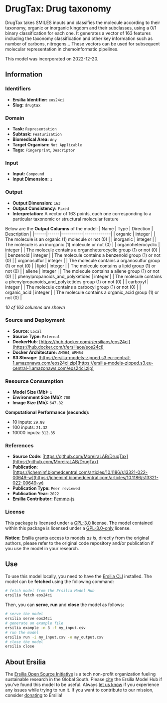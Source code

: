 # DrugTax: Drug taxonomy

DrugTax takes SMILES inputs and classifies the molecule according to their taxonomy, organic or inorganic kingdom and their subclasses, using a 0/1 binary classification for each one. It generates a vector of 163 features including the taxonomy classification and other key information such as number of carbons, nitrogens… These vectors can be used for subsequent molecular representation in chemoinformatic pipelines.

This model was incorporated on 2022-12-20.

## Information
### Identifiers
- **Ersilia Identifier:** `eos24ci`
- **Slug:** `drugtax`

### Domain
- **Task:** `Representation`
- **Subtask:** `Featurization`
- **Biomedical Area:** `Any`
- **Target Organism:** `Not Applicable`
- **Tags:** `Fingerprint`, `Descriptor`

### Input
- **Input:** `Compound`
- **Input Dimension:** `1`

### Output
- **Output Dimension:** `163`
- **Output Consistency:** `Fixed`
- **Interpretation:** A vector of 163 points, each one corresponding to a particular taxonomic or structural molecular feature

Below are the **Output Columns** of the model:
| Name | Type | Direction | Description |
|------|------|-----------|-------------|
| organic | integer |  | The molecule is an organic (1) molecule or not (0) |
| inorganic | integer |  | The molecule is an inorganic (1) molecule or not (0) |
| organoheterocyclic | integer |  | The molecule contains a organoheterocyclic group (1) or not (0) |
| benzenoid | integer |  | The molecule contains a benzenoid group (1) or not (0) |
| organosulfur | integer |  | The molecule contains a organosulfur group (1) or not (0) |
| lipid | integer |  | The molecule contains a lipid group (1) or not (0) |
| allene | integer |  | The molecule contains a allene group (1) or not (0) |
| phenylpropanoids_and_polyketides | integer |  | The molecule contains a phenylpropanoids_and_polyketides group (1) or not (0) |
| carboxyl | integer |  | The molecule contains a carboxyl group (1) or not (0) |
| organic_acid | integer |  | The molecule contains a organic_acid group (1) or not (0) |

_10 of 163 columns are shown_
### Source and Deployment
- **Source:** `Local`
- **Source Type:** `External`
- **DockerHub**: [https://hub.docker.com/r/ersiliaos/eos24ci](https://hub.docker.com/r/ersiliaos/eos24ci)
- **Docker Architecture:** `AMD64`, `ARM64`
- **S3 Storage**: [https://ersilia-models-zipped.s3.eu-central-1.amazonaws.com/eos24ci.zip](https://ersilia-models-zipped.s3.eu-central-1.amazonaws.com/eos24ci.zip)

### Resource Consumption
- **Model Size (Mb):** `1`
- **Environment Size (Mb):** `700`
- **Image Size (Mb):** `647.82`

**Computational Performance (seconds):**
- 10 inputs: `29.88`
- 100 inputs: `21.32`
- 10000 inputs: `312.35`

### References
- **Source Code**: [https://github.com/MoreiraLAB/DrugTax](https://github.com/MoreiraLAB/DrugTax)
- **Publication**: [https://jcheminf.biomedcentral.com/articles/10.1186/s13321-022-00649-w](https://jcheminf.biomedcentral.com/articles/10.1186/s13321-022-00649-w)
- **Publication Type:** `Peer reviewed`
- **Publication Year:** `2022`
- **Ersilia Contributor:** [Femme-js](https://github.com/Femme-js)

### License
This package is licensed under a [GPL-3.0](https://github.com/ersilia-os/ersilia/blob/master/LICENSE) license. The model contained within this package is licensed under a [GPL-3.0-only](LICENSE) license.

**Notice**: Ersilia grants access to models _as is_, directly from the original authors, please refer to the original code repository and/or publication if you use the model in your research.


## Use
To use this model locally, you need to have the [Ersilia CLI](https://github.com/ersilia-os/ersilia) installed.
The model can be **fetched** using the following command:
```bash
# fetch model from the Ersilia Model Hub
ersilia fetch eos24ci
```
Then, you can **serve**, **run** and **close** the model as follows:
```bash
# serve the model
ersilia serve eos24ci
# generate an example file
ersilia example -n 3 -f my_input.csv
# run the model
ersilia run -i my_input.csv -o my_output.csv
# close the model
ersilia close
```

## About Ersilia
The [Ersilia Open Source Initiative](https://ersilia.io) is a tech non-profit organization fueling sustainable research in the Global South.
Please [cite](https://github.com/ersilia-os/ersilia/blob/master/CITATION.cff) the Ersilia Model Hub if you've found this model to be useful. Always [let us know](https://github.com/ersilia-os/ersilia/issues) if you experience any issues while trying to run it.
If you want to contribute to our mission, consider [donating](https://www.ersilia.io/donate) to Ersilia!
